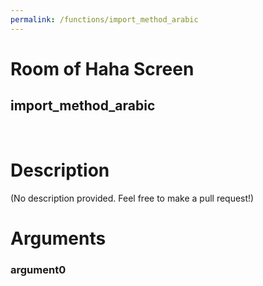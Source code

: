 ```yaml
---
permalink: /functions/import_method_arabic
---
```

# Room of Haha Screen  
## import_method_arabic  
&nbsp;  
# Description  
(No description provided. Feel free to make a pull request!) 
&nbsp;  
# Arguments
### argument0

&nbsp;  


